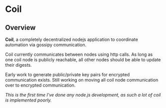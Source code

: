 # Coil

## Overview

**Coil**, a completely decentralized nodejs application to coordinate automation via gossipy communication.

Coil currently communicates between nodes using http calls. As long as one coil node is publicly reachable, all other nodes should be able to update their digests.

Early work to generate public/private key pairs for encrypted communication exists. Still working on moving all coil node communication over to encrypted communication.

*This is the first time I've done any node.js development, as such a lot of coil is implemented poorly.*
